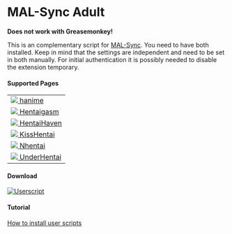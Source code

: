# MAL-Sync Adult

**Does not work with Greasemonkey!**

This is an complementary script for <a href="https://github.com/MALSync/MALSync">MAL-Sync</a>. You need to have both installed. Keep in mind that the settings are independent and need to be set in both manually. For initial authentication it is possibly needed to disable the extension temporary.

#### **Supported Pages** <a id="anchor-link"></a>

<!--pages-->
  <table>
    <tbody>
      <tr>
              <td><a href="https://hanime.tv"><img src="https://favicon.malsync.moe/?domain=https://hanime.tv"> hanime</a></td>
            </tr><tr>
              <td><a href="http://hentaigasm.com"><img src="https://favicon.malsync.moe/?domain=http://hentaigasm.com"> Hentaigasm</a></td>
            </tr><tr>
              <td><a href="https://hentaihaven.org"><img src="https://favicon.malsync.moe/?domain=https://hentaihaven.org"> HentaiHaven</a></td>
            </tr><tr>
              <td><a href="http://kisshentai.net"><img src="https://favicon.malsync.moe/?domain=http://kisshentai.net"> KissHentai</a></td>
            </tr><tr>
              <td><a href="https://nhentai.net"><img src="https://favicon.malsync.moe/?domain=https://nhentai.net"> Nhentai</a></td>
            </tr><tr>
              <td><a href="https://www.underhentai.net"><img src="https://favicon.malsync.moe/?domain=https://www.underhentai.net"> UnderHentai</a></td>
            </tr>
    </tbody>
  </table>
  <!--/pages-->

#### **Download**

[![Userscript](https://img.shields.io/badge/Userscript-Download-brightgreen.svg?style=flat-square&label=Userscript&logo=javascript&logoColor=white)](https://github.com/MALSync/MALSync/releases/latest/download/malsync-adult.user.js)

#### **Tutorial**

[How to install user scripts](https://greasyfork.org/en/help/installing-user-scripts)

